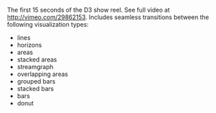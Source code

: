 The first 15 seconds of the D3 show reel. See full video at <http://vimeo.com/29862153>. Includes seamless transitions between the following visualization types:

* lines
* horizons
* areas
* stacked areas
* streamgraph
* overlapping areas
* grouped bars
* stacked bars
* bars
* donut
